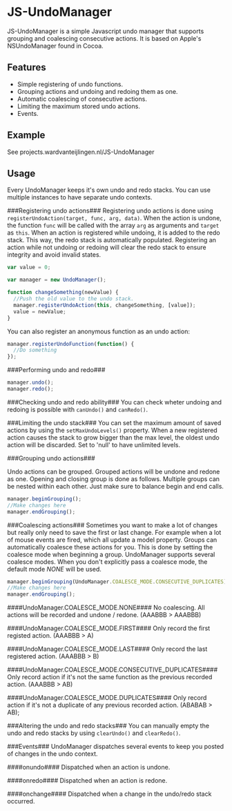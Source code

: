 JS-UndoManager
==============

JS-UndoManager is a simple Javascript undo manager that supports grouping and coalescing consecutive actions. It is based on Apple's NSUndoManager found in Cocoa.

Features
--------
- Simple registering of undo functions.
- Grouping actions and undoing and redoing them as one.
- Automatic coalescing of consecutive actions.
- Limiting the maximum stored undo actions.
- Events.

Example
--------
See projects.wardvanteijlingen.nl/JS-UndoManager

Usage
--------
Every UndoManager keeps it's own undo and redo stacks. You can use multiple instances to have separate undo contexts.

###Registering undo actions###
Registering undo actions is done using `registerUndoAction(target, func, arg, data)`. When the action is undone, the function `func` will be called with the array `arg` as arguments and `target` as `this`.
When an action is registered while undoing, it is added to the redo stack. This way, the redo stack is automatically populated. Registering an action while not undoing or redoing will clear the redo stack to ensure integrity and avoid invalid states.

````javascript
var value = 0;

var manager = new UndoManager();

function changeSomething(newValue) {
  //Push the old value to the undo stack.
  manager.registerUndoAction(this, changeSomething, [value]);
  value = newValue;
}
````

You can also register an anonymous function as an undo action:

````javascript
manager.registerUndoFunction(function() {
  //Do something
});
````


###Performing undo and redo###
````javascript
manager.undo();
manager.redo();
````

###Checking undo and redo ability###
You can check wheter undoing and redoing is possible with `canUndo()` and `canRedo()`.

###Limiting the undo stack###
You can set the maximum amount of saved actions by using the `setMaxUndoLevels()` property.
When a new registered action causes the stack to grow bigger than the max level, the oldest undo action will be discarded.
Set to 'null' to have unlimited levels.

###Grouping undo actions###

Undo actions can be grouped. Grouped actions will be undone and redone as one.
Opening and closing group is done as follows. Multiple groups can be nested within each other. Just make sure to balance begin and end calls.
````javascript
manager.beginGrouping();
//Make changes here
manager.endGrouping();
````

###Coalescing actions###
Sometimes you want to make a lot of changes but really only need to save the first or last change. For example when a lot of mouse events are fired, which all update a model property.
Groups can automatically coalesce these actions for you. This is done by setting the coalesce mode when beginning a group.
UndoManager supports several coalesce modes. When you don't explicitly pass a coalesce mode, the default mode _NONE_ will be used.

````javascript
manager.beginGrouping(UndoManager.COALESCE_MODE.CONSECUTIVE_DUPLICATES);
//Make changes here
manager.endGrouping();
````

####UndoManager.COALESCE_MODE.NONE####
No coalescing. All actions will be recorded and undone / redone. (AAABBB > AAABBB)

####UndoManager.COALESCE_MODE.FIRST####
Only record the first registed action. (AAABBB > A)

####UndoManager.COALESCE_MODE.LAST####
Only record the last registered action. (AAABBB > B)

####UndoManager.COALESCE_MODE.CONSECUTIVE_DUPLICATES####
Only record action if it's not the same function as the previous recorded action. (AAABBB > AB)

####UndoManager.COALESCE_MODE.DUPLICATES####
Only record action if it's not a duplicate of any previous recorded action. (ABABAB > AB);


###Altering the undo and redo stacks###
You can manually empty the undo and redo stacks by using `clearUndo()` and `clearRedo()`.


###Events###
UndoManager dispatches several events to keep you posted of changes in the undo context.

####onundo####
Dispatched when an action is undone.

####onredo####
Dispatched when an action is redone.

####onchange####
Dispatched when a change in the undo/redo stack occurred.
